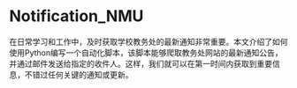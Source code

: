 # Notification_NMU
在日常学习和工作中，及时获取学校教务处的最新通知非常重要。本文介绍了如何使用Python编写一个自动化脚本，该脚本能够爬取教务处网站的最新通知公告，并通过邮件发送给指定的收件人。这样，我们就可以在第一时间内获取到重要信息，不错过任何关键的通知或更新。
